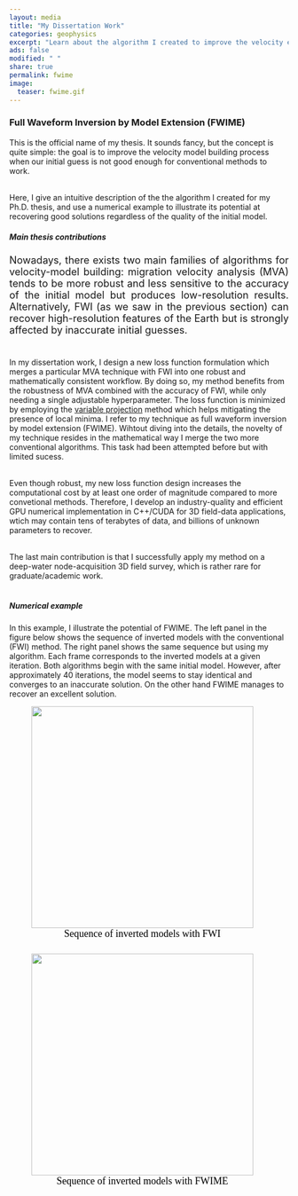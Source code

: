 ```yaml
---
layout: media
title: "My Dissertation Work"
categories: geophysics
excerpt: "Learn about the algorithm I created to improve the velocity estimation process in seismic imaging"
ads: false
modified: " "
share: true
permalink: fwime
image:
  teaser: fwime.gif
---
```


<style>
.left, .right {
  display: inline-block;
}
</style>


<h3>Full Waveform Inversion by Model Extension (FWIME)</h3>
<p style="text-align:justify; font-size: 18px">

This is the official name of my thesis. It sounds fancy, but the concept is quite simple: the goal is to improve the velocity model building process when our initial guess is not good enough for conventional methods to work.<br/><br/>

Here, I give an intuitive description of the the algorithm I created for my Ph.D. thesis, and use a numerical example to illustrate its potential at recovering good solutions regardless of the quality of the initial model.
</p>

<h5>Main thesis contributions</h5>

<p style="text-align:justify; font-size: 18px">
Nowadays, there exists two main families of algorithms for velocity-model building: migration velocity analysis (MVA) tends to be more robust and less sensitive to the accuracy of the initial model but produces low-resolution results. Alternatively, FWI (as we saw in the previous section) can recover high-resolution features of the Earth but is strongly affected by inaccurate initial guesses.<br/><br/>

In my dissertation work, I design a new loss function formulation which merges a particular MVA technique with FWI into one robust and mathematically consistent workflow. By doing so, my method benefits from the robustness of MVA combined with the accuracy of FWI, while only needing a single adjustable hyperparameter. The loss function is minimized by employing the <a href="https://iopscience.iop.org/article/10.1088/0266-5611/19/2/201/meta" target="_blank">variable projection</a> method which helps mitigating the presence of local minima. I refer to my technique as full waveform inversion by model extension (FWIME). Wihtout diving into the details, the novelty of my technique resides in the mathematical way I merge the two more conventional algorithms. This task had been attempted before but with limited sucess.<br/><br/>

Even though robust, my new loss function design increases the computational cost by at least one order of magnitude compared to more convetional methods. Therefore, I develop an industry-quality and efficient GPU numerical implementation in C++/CUDA for 3D field-data applications, wtich may contain tens of terabytes of data, and billions of unknown parameters to recover. <br/><br/>

The last main contribution is that I successfully apply my method on a deep-water node-acquisition 3D field survey, which is rather rare for graduate/academic work. <br/><br/>

<h5>Numerical example</h5>
In this example, I illustrate the potential of FWIME. The left panel in the figure below shows the sequence of inverted models with the conventional (FWI) method. The right panel shows the same sequence but using my algorithm. Each frame corresponds to the inverted models at a given iteration. Both algorithms begin with the same initial model. However, after approximately 40 iterations, the model seems to stay identical and converges to an inaccurate solution. On the other hand FWIME manages to recover an excellent solution.

<figure class="left">
  <img class="top" src="/images/bp_fwi_new.gif" width="400"/>
  <figcaption style="height: 1.0em; text-align:center; font-size: 18px; font-family: Calibri; color: black; margin-left: 0px">Sequence of inverted models with FWI</figcaption>
</figure>

<figure class="right">
  <img class="average" src="/images/bp_fwime_new.gif" width="400"/>
  <figcaption style="height: 1.0em; text-align:center; font-size: 18px; font-family: Calibri; color: black; margin-left: 0px">Sequence of inverted models with FWIME</figcaption>
</figure>

<br/>
<br/>
<br/>
<!-- <p>
<span style="text-align:right; font-size: 18px"><a href="/migration"><b><-- PREVIOUS</b>: Migration</a></span>
<span style="text-align:right; margin-left:250px; font-size: 18px"><a href="/migration"><b>SEISMIC IMAGING MAIN PAGE</b></a></span>
</p> -->

<!--
<h4>FWIME: A more robust method to estimate seismic velocity</h4>
<p style="text-align:justify; font-size: 18px">
Now that we have a better understanding of why velocity model building is challenging, let me present the aglorithm my friend Ettore and I have developed to mitigate the weaknesses of conventional methods. The goal here is not to go into too much details but rather show on some numerical examples the potential of my algorithm.
</p>
<h5>Main thesis contributions</h5>

<p style="text-align:justify; font-size: 18px">
Nowadays, there exists two main families of algorithms for velocity-model building: migration velocity analysis (MVA) tends to be more robust and less sensitive to the accuracy of the initial model but produces low-resolution results. Alternatively, FWI (as we saw in the previous section) can recover high-resolution features of the Earth but is strongly affected by inaccurate initial guesses.<br/><br/>

In my dissertation work, I design a new loss function formulation whichs merges a particular MVA technique with FWI into one robust and mathematically consistent workflow. By doing so, my method benefits from the robustness of MVA combined with the accuracy of FWI, while having one a single adjustable parameter. The loss function is minimized by employing the <a href="https://iopscience.iop.org/article/10.1088/0266-5611/19/2/201/meta" target="_blank">variable projection</a> method which helps mitigating the presence of local minima. I refer to my technique as full waveform inversion by model extension (FWIME). Wihtout diving into the details, I think that the novelty of my technique resides in the mathematical way I merge the two more conventional algorithms. This task had been attempted before but with limited sucess.<br/><br/>

Even though robust, my new loss function design increases the computational cost by at least one order of magnitude compared to the convetional method. Therefore, I develop an industry-quality and efficient GPU numerical implementation in C++/CUDA for 3D field-data applications. Such dataset may contain tens of terabytes of data, and billions of unknown parameters. <br/><br/>

Finally, I successfully applied method on a deep-water node-acquisition 3D field survey, which is rare for <br/><br/>



<figure class="left">
  <img class="top" src="/images/bp_fwi_new.gif" width="400" />
  <figcaption style="height: 1.0em; text-align:center; font-size: 18px; font-family: Calibri; color: black; margin-left: 0px"> Fig </figcaption>
</figure>

<figure class="right">
  <img class="average" src="/images/bp_fwime_new.gif" width="400"/>
  <figcaption style="height: 1.0em; text-align:center; font-size: 18px; font-family: Calibri; color: black; margin-left: 0px"> Fig </figcaption>
</figure>

fdfdf
<br/>
<br/>
<br/>
